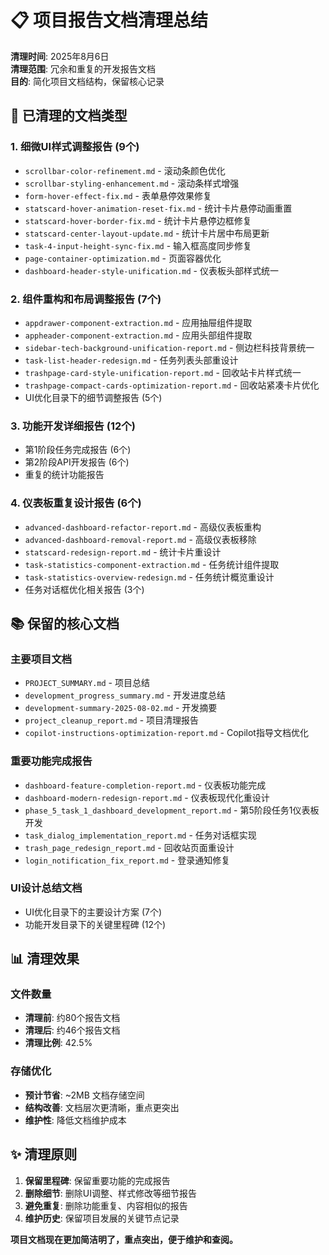 # 📋 项目报告文档清理总结

**清理时间**: 2025年8月6日  
**清理范围**: 冗余和重复的开发报告文档  
**目的**: 简化项目文档结构，保留核心记录

## 🧹 已清理的文档类型

### 1. 细微UI样式调整报告 (9个)
- `scrollbar-color-refinement.md` - 滚动条颜色优化
- `scrollbar-styling-enhancement.md` - 滚动条样式增强
- `form-hover-effect-fix.md` - 表单悬停效果修复
- `statscard-hover-animation-reset-fix.md` - 统计卡片悬停动画重置
- `statscard-hover-border-fix.md` - 统计卡片悬停边框修复
- `statscard-center-layout-update.md` - 统计卡片居中布局更新
- `task-4-input-height-sync-fix.md` - 输入框高度同步修复
- `page-container-optimization.md` - 页面容器优化
- `dashboard-header-style-unification.md` - 仪表板头部样式统一

### 2. 组件重构和布局调整报告 (7个)
- `appdrawer-component-extraction.md` - 应用抽屉组件提取
- `appheader-component-extraction.md` - 应用头部组件提取
- `sidebar-tech-background-unification-report.md` - 侧边栏科技背景统一
- `task-list-header-redesign.md` - 任务列表头部重设计
- `trashpage-card-style-unification-report.md` - 回收站卡片样式统一
- `trashpage-compact-cards-optimization-report.md` - 回收站紧凑卡片优化
- UI优化目录下的细节调整报告 (5个)

### 3. 功能开发详细报告 (12个)
- 第1阶段任务完成报告 (6个)
- 第2阶段API开发报告 (6个)
- 重复的统计功能报告

### 4. 仪表板重复设计报告 (6个)
- `advanced-dashboard-refactor-report.md` - 高级仪表板重构
- `advanced-dashboard-removal-report.md` - 高级仪表板移除
- `statscard-redesign-report.md` - 统计卡片重设计
- `task-statistics-component-extraction.md` - 任务统计组件提取
- `task-statistics-overview-redesign.md` - 任务统计概览重设计
- 任务对话框优化相关报告 (3个)

## 📚 保留的核心文档

### 主要项目文档
- `PROJECT_SUMMARY.md` - 项目总结
- `development_progress_summary.md` - 开发进度总结
- `development-summary-2025-08-02.md` - 开发摘要
- `project_cleanup_report.md` - 项目清理报告
- `copilot-instructions-optimization-report.md` - Copilot指导文档优化

### 重要功能完成报告
- `dashboard-feature-completion-report.md` - 仪表板功能完成
- `dashboard-modern-redesign-report.md` - 仪表板现代化重设计
- `phase_5_task_1_dashboard_development_report.md` - 第5阶段任务1仪表板开发
- `task_dialog_implementation_report.md` - 任务对话框实现
- `trash_page_redesign_report.md` - 回收站页面重设计
- `login_notification_fix_report.md` - 登录通知修复

### UI设计总结文档
- UI优化目录下的主要设计方案 (7个)
- 功能开发目录下的关键里程碑 (12个)

## 📊 清理效果

### 文件数量
- **清理前**: 约80个报告文档
- **清理后**: 约46个报告文档
- **清理比例**: 42.5%

### 存储优化
- **预计节省**: ~2MB 文档存储空间
- **结构改善**: 文档层次更清晰，重点更突出
- **维护性**: 降低文档维护成本

## ✨ 清理原则

1. **保留里程碑**: 保留重要功能的完成报告
2. **删除细节**: 删除UI调整、样式修改等细节报告
3. **避免重复**: 删除功能重复、内容相似的报告
4. **维护历史**: 保留项目发展的关键节点记录

**项目文档现在更加简洁明了，重点突出，便于维护和查阅。**

